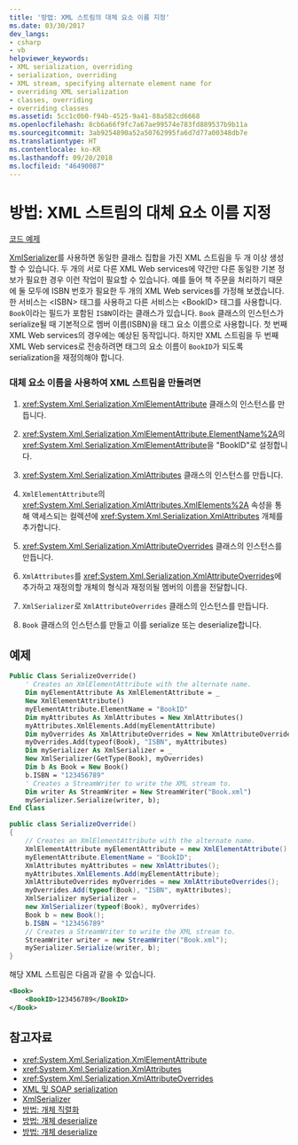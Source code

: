```yaml
---
title: '방법: XML 스트림의 대체 요소 이름 지정'
ms.date: 03/30/2017
dev_langs:
- csharp
- vb
helpviewer_keywords:
- XML serialization, overriding
- serialization, overriding
- XML stream, specifying alternate element name for
- overriding XML serialization
- classes, overriding
- overriding classes
ms.assetid: 5cc1c0b0-f94b-4525-9a41-88a582cd6668
ms.openlocfilehash: 8cb6a66f9fc7a67ae99574e783fd889537b9b11a
ms.sourcegitcommit: 3ab9254890a52a50762995fa6d7d77a00348db7e
ms.translationtype: HT
ms.contentlocale: ko-KR
ms.lasthandoff: 09/20/2018
ms.locfileid: "46490087"
---
```

# <a name="how-to-specify-an-alternate-element-name-for-an-xml-stream"></a>방법: XML 스트림의 대체 요소 이름 지정
[코드 예제](#cpconoverridingserializationofclasseswithxmlattributeoverridesclassanchor1)  
  
 [XmlSerializer](https://msdn.microsoft.com/library/system.xml.serialization.xmlserializer.aspx)를 사용하면 동일한 클래스 집합을 가진 XML 스트림을 두 개 이상 생성할 수 있습니다. 두 개의 서로 다른 XML Web services에 약간만 다른 동일한 기본 정보가 필요한 경우 이런 작업이 필요할 수 있습니다. 예를 들어 책 주문을 처리하기 때문에 둘 모두에 ISBN 번호가 필요한 두 개의 XML Web services를 가정해 보겠습니다. 한 서비스는 \<ISBN> 태그를 사용하고 다른 서비스는 \<BookID> 태그를 사용합니다. `Book`이라는 필드가 포함된 `ISBN`이라는 클래스가 있습니다. `Book` 클래스의 인스턴스가 serialize될 때 기본적으로 멤버 이름(ISBN)을 태그 요소 이름으로 사용합니다. 첫 번째 XML Web services의 경우에는 예상된 동작입니다. 하지만 XML 스트림을 두 번째 XML Web services로 전송하려면 태그의 요소 이름이 `BookID`가 되도록 serialization을 재정의해야 합니다.  
  
### <a name="to-create-an-xml-stream-with-an-alternate-element-name"></a>대체 요소 이름을 사용하여 XML 스트림을 만들려면  
  
1.  <xref:System.Xml.Serialization.XmlElementAttribute> 클래스의 인스턴스를 만듭니다.  
  
2.  <xref:System.Xml.Serialization.XmlElementAttribute.ElementName%2A>의 <xref:System.Xml.Serialization.XmlElementAttribute>을 "BookID"로 설정합니다.  
  
3.  <xref:System.Xml.Serialization.XmlAttributes> 클래스의 인스턴스를 만듭니다.  
  
4.  `XmlElementAttribute`의 <xref:System.Xml.Serialization.XmlAttributes.XmlElements%2A> 속성을 통해 액세스되는 컬렉션에 <xref:System.Xml.Serialization.XmlAttributes> 개체를 추가합니다.  
  
5.  <xref:System.Xml.Serialization.XmlAttributeOverrides> 클래스의 인스턴스를 만듭니다.  
  
6.  `XmlAttributes`를 <xref:System.Xml.Serialization.XmlAttributeOverrides>에 추가하고 재정의할 개체의 형식과 재정의될 멤버의 이름을 전달합니다.  
  
7.  `XmlSerializer`로 `XmlAttributeOverrides` 클래스의 인스턴스를 만듭니다.  
  
8.  `Book` 클래스의 인스턴스를 만들고 이를 serialize 또는 deserialize합니다.  
  
## <a name="example"></a>예제  
  
```vb  
Public Class SerializeOverride()  
    ' Creates an XmlElementAttribute with the alternate name.  
    Dim myElementAttribute As XmlElementAttribute = _  
    New XmlElementAttribute()  
    myElementAttribute.ElementName = "BookID"  
    Dim myAttributes As XmlAttributes = New XmlAttributes()  
    myAttributes.XmlElements.Add(myElementAttribute)  
    Dim myOverrides As XmlAttributeOverrides = New XmlAttributeOverrides()  
    myOverrides.Add(typeof(Book), "ISBN", myAttributes)  
    Dim mySerializer As XmlSerializer = _  
    New XmlSerializer(GetType(Book), myOverrides)  
    Dim b As Book = New Book()  
    b.ISBN = "123456789"  
    ' Creates a StreamWriter to write the XML stream to.  
    Dim writer As StreamWriter = New StreamWriter("Book.xml")  
    mySerializer.Serialize(writer, b);  
End Class  
```  
  
```csharp  
public class SerializeOverride()  
{  
    // Creates an XmlElementAttribute with the alternate name.  
    XmlElementAttribute myElementAttribute = new XmlElementAttribute();  
    myElementAttribute.ElementName = "BookID";  
    XmlAttributes myAttributes = new XmlAttributes();  
    myAttributes.XmlElements.Add(myElementAttribute);  
    XmlAttributeOverrides myOverrides = new XmlAttributeOverrides();  
    myOverrides.Add(typeof(Book), "ISBN", myAttributes);  
    XmlSerializer mySerializer =   
    new XmlSerializer(typeof(Book), myOverrides)  
    Book b = new Book();  
    b.ISBN = "123456789"  
    // Creates a StreamWriter to write the XML stream to.  
    StreamWriter writer = new StreamWriter("Book.xml");  
    mySerializer.Serialize(writer, b);  
}  
```  
  
 해당 XML 스트림은 다음과 같을 수 있습니다.  
  
```xml  
<Book>  
    <BookID>123456789</BookID>  
</Book>  
```  
  
## <a name="see-also"></a>참고자료

- <xref:System.Xml.Serialization.XmlElementAttribute>  
- <xref:System.Xml.Serialization.XmlAttributes>  
- <xref:System.Xml.Serialization.XmlAttributeOverrides>  
- [XML 및 SOAP serialization](../../../docs/standard/serialization/xml-and-soap-serialization.md)  
- [XmlSerializer](https://msdn.microsoft.com/library/system.xml.serialization.xmlserializer.aspx)  
- [방법: 개체 직렬화](../../../docs/standard/serialization/how-to-serialize-an-object.md)  
- [방법: 개체 deserialize](../../../docs/standard/serialization/how-to-deserialize-an-object.md)  
- [방법: 개체 deserialize](../../../docs/standard/serialization/how-to-deserialize-an-object.md)
